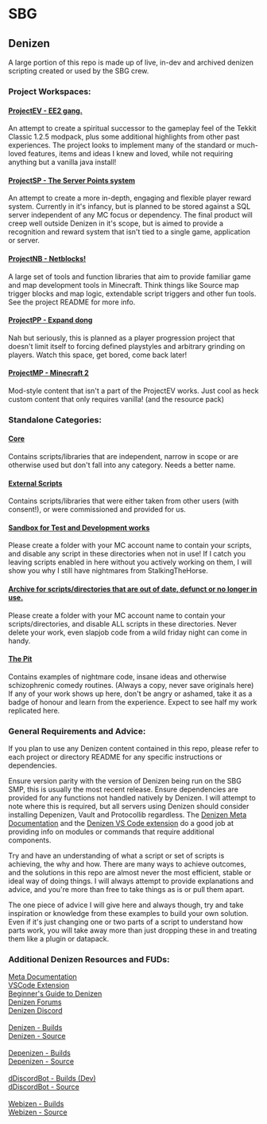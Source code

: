 # SBG
## Denizen 
A large portion of this repo is made up of live, in-dev and archived denizen scripting created or used by the SBG crew. 
### Project Workspaces:
#### [ProjectEV -  EE2 gang.](/ProjectEV/)
An attempt to create a spiritual successor to the gameplay feel of the Tekkit Classic 1.2.5 modpack, plus some additional highlights from other past experiences.
The project looks to implement many of the standard or much-loved features, items and ideas I knew and loved, while not requiring anything but a vanilla java install!
#### [ProjectSP - The Server Points system](/ProjectSP/)
An attempt to create a more in-depth, engaging and flexible player reward system. Currently in it's infancy, but is planned to be stored against a SQL server independent of any MC focus or dependency. The final product will creep well outside Denizen in it's scope, but is aimed to provide a recognition and reward system that isn't tied to a single game, application or server. 
#### [ProjectNB - Netblocks!](/ProjectNB/)
A large set of tools and function libraries that aim to provide familiar game and map development tools in Minecraft. 
Think things like Source map trigger blocks and map logic, extendable script triggers and other fun tools. See the project README for more info. 
#### [ProjectPP - Expand dong](/ProjectEV/)
Nah but seriously, this is planned as a player progression project that doesn't limit itself to forcing defined playstyles and arbitrary grinding on players. Watch this space, get bored, come back later!

#### [ProjectMP - Minecraft 2](/ProjectMP/)
Mod-style content that isn't a part of the ProjectEV works. Just cool as heck custom content that only requires vanilla! (and the resource pack)

### Standalone Categories:
#### [Core](/core/)
Contains scripts/libraries that are independent, narrow in scope or are otherwise used but don't fall into any category. Needs a better name. 
#### [External Scripts](/external/)
Contains scripts/libraries that were either taken from other users (with consent!), or were commissioned and provided for us.
#### [Sandbox for Test and Development works](/sandbox/)
Please create a folder with your MC account name to contain your scripts, and disable any script in these directories when not in use!
If I catch you leaving scripts enabled in here without you actively working on them, I will show you why I still have nightmares from StalkingTheHorse. 
#### [Archive for scripts/directories that are out of date, defunct or no longer in use.](/archive/)
Please create a folder with your MC account name to contain your scripts/directories, and disable ALL scripts in these directories.
Never delete your work, even slapjob code from a wild friday night can come in handy. 
#### [The Pit](/thepit)
Contains examples of nightmare code, insane ideas and otherwise schizophrenic comedy routines. (Always a copy, never save originals here)
If any of your work shows up here, don't be angry or ashamed, take it as a badge of honour and learn from the experience. Expect to see half my work replicated here. 
### General Requirements and Advice:
If you plan to use any Denizen content contained in this repo, please refer to each project or directory README for any specific instructions or dependencies. 

Ensure version parity with the version of Denizen being run on the SBG SMP, this is usually the most recent release.
Ensure dependencies are provided for any functions not handled natively by Denizen. I will attempt to note where this is required, but all servers using Denizen should consider installing Depenizen, Vault and Protocollib regardless. The [Denizen Meta Documentation](meta.denizenscript.com) and the [Denizen VS Code extension](https://github.com/DenizenScript/DenizenVSCode) do a good job at providing info on modules or commands that require additional components.

Try and have an understanding of what a script or set of scripts is achieving, the why and how. There are many ways to achieve outcomes, and the solutions in this repo are almost never the most efficient, stable or ideal way of doing things. I will always attempt to provide explanations and advice, and you're more than free to take things as is or pull them apart.

The one piece of advice I will give here and always though, try and take inspiration or knowledge from these examples to build your own solution. Even if it's just changing one or two parts of a script to understand how parts work, you will take away more than just dropping these in and treating them like a plugin or datapack.

### Additional Denizen Resources and FUDs:
[Meta Documentation](meta.denizenscript.com)<br>
[VSCode Extension](https://github.com/DenizenScript/DenizenVSCode)<br>
[Beginner's Guide to Denizen](https://guide.denizenscript.com/)<br>
[Denizen Forums](https://forum.denizenscript.com/)<br>
[Denizen Discord](https://discord.com/invite/Q6pZGSR)<br>
<br>
[Denizen - Builds](https://ci.citizensnpcs.co/job/Denizen)<br>
[Denizen - Source](https://github.com/DenizenScript/Denizen)<br>
<br>
[Depenizen - Builds](https://ci.citizensnpcs.co/job/Depenizen/)<br>
[Depenizen - Source](https://github.com/DenizenScript/Depenizen)<br>
<br>
[dDiscordBot - Builds (Dev)](https://ci.citizensnpcs.co/job/dDiscordBot/)<br>
[dDiscordBot - Source](https://github.com/DenizenScript/dDiscordBot)<br>
<br>
[Webizen - Builds](https://ci.citizensnpcs.co/job/Webizen/)<br>
[Webizen - Source](https://github.com/DenizenScript/Webizen)<br>
